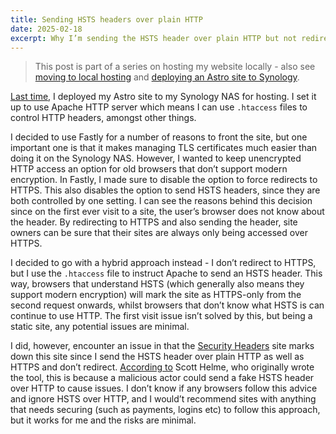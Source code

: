 ```yaml
---
title: Sending HSTS headers over plain HTTP
date: 2025-02-18
excerpt: Why I’m sending the HSTS header over plain HTTP but not redirecting to HTTPS.
---
```


> This post is part of a series on hosting my website locally - also see [moving to local hosting](/blog/23-moving-to-local-hosting/) and [deploying an Astro site to Synology](/blog/24-deploying-an-astro-site-to-synology/).

[Last time](/blog/24-deploying-an-astro-site-to-synology/), I deployed my Astro site to my Synology NAS for hosting. I set it up to use Apache HTTP server which means I can use `.htaccess` files to control HTTP headers, amongst other things.

I decided to use Fastly for a number of reasons to front the site, but one important one is that it makes managing TLS certificates much easier than doing it on the Synology NAS. However, I wanted to keep unencrypted HTTP access an option for old browsers that don’t support modern encryption. In Fastly, I made sure to disable the option to force redirects to HTTPS. This also disables the option to send HSTS headers, since they are both controlled by one setting. I can see the reasons behind this decision since on the first ever visit to a site, the user’s browser does not know about the header. By redirecting to HTTPS and also sending the header, site owners can be sure that their sites are always only being accessed over HTTPS.

I decided to go with a hybrid approach instead - I don’t redirect to HTTPS, but I use the `.htaccess` file to instruct Apache to send an HSTS header. This way, browsers that understand HSTS (which generally also means they support modern encryption) will mark the site as HTTPS-only from the second request onwards, whilst browsers that don’t know what HSTS is can continue to use HTTP. The first visit issue isn’t solved by this, but being a static site, any potential issues are minimal.

I did, however, encounter an issue in that the [Security Headers](https://securityheaders.com) site marks down this site since I send the HSTS header over plain HTTP as well as HTTPS and don’t redirect. [According to](https://scotthelme.co.uk/hsts-the-missing-link-in-tls/) Scott Helme, who originally wrote the tool, this is because a malicious actor could send a fake HSTS header over HTTP to cause issues. I don’t know if any browsers follow this advice and ignore HSTS over HTTP, and I would’t recommend sites with anything that needs securing (such as payments, logins etc) to follow this approach, but it works for me and the risks are minimal.
